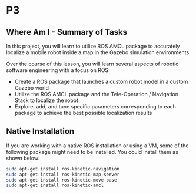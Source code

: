 # P3
## Where Am I - Summary of Tasks

In this project, you will learn to utilize ROS AMCL package to accurately localize a mobile robot inside a map in the Gazebo simulation environments.

Over the course of this lesson, you will learn several aspects of robotic software engineering with a focus on ROS:
* Create a ROS package that launches a custom robot model in a custom Gazebo world
* Utilize the ROS AMCL package and the Tele-Operation / Navigation Stack to localize the robot
* Explore, add, and tune specific parameters corresponding to each package to achieve the best possible localization results

## Native Installation

If you are working with a native ROS installation or using a VM, some of the following package might need to be installed. You could install them as shown below:

```bash
sudo apt-get install ros-kinetic-navigation
sudo apt-get install ros-kinetic-map-server
sudo apt-get install ros-kinetic-move-base
sudo apt-get install ros-kinetic-amcl
```
